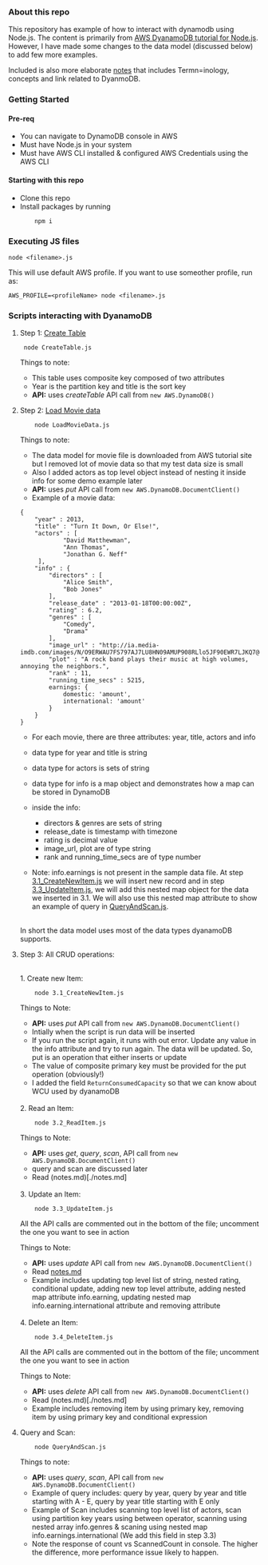 ### About this repo

This repository has example of how to interact with dynamodb using Node.js. The content is primarily from [AWS DyanamoDB tutorial for Node.js](https://docs.aws.amazon.com/amazondynamodb/latest/developerguide/GettingStarted.NodeJs.html). However, I have made some changes to the data model (discussed below) to add few more examples.

Included is also more elaborate [notes](./notes.md) that includes Termn=inology, concepts and link related to DyanmoDB.

### Getting Started

#### Pre-req

- You can navigate to DynamoDB console in AWS
- Must have Node.js in your system
- Must have AWS CLI installed & configured AWS Credentials using the AWS CLI

#### Starting with this repo

- Clone this repo
- Install packages by running
  ```
      npm i
  ```

### Executing JS files

`node <filename>.js`

This will use default AWS profile. If you want to use someother profile, run as:

`AWS_PROFILE=<profileName> node <filename>.js`

### Scripts interacting with DyanamoDB

1.  Step 1: [Create Table](./CreateTable.js)

    ```
     node CreateTable.js
    ```

    Things to note:

    - This table uses composite key composed of two attributes
    - Year is the partition key and title is the sort key
    - **API:** uses _createTable_ API call from `new AWS.DynamoDB()`

2.  Step 2: [Load Movie data](./LoadMovieData.js)

    ```
        node LoadMovieData.js
    ```

    Things to note:

    - The data model for movie file is downloaded from AWS tutorial site but I removed lot of movie data so that my test data size is small
    - Also I added actors as top level object instead of nesting it inside info for some demo example later
    - **API:** uses _put_ API call from `new AWS.DynamoDB.DocumentClient()`
    - Example of a movie data:

    ```
    {
        "year" : 2013,
        "title" : "Turn It Down, Or Else!",
        "actors" : [
                "David Matthewman",
                "Ann Thomas",
                "Jonathan G. Neff"
         ],
        "info" : {
            "directors" : [
                "Alice Smith",
                "Bob Jones"
            ],
            "release_date" : "2013-01-18T00:00:00Z",
            "rating" : 6.2,
            "genres" : [
                "Comedy",
                "Drama"
            ],
            "image_url" : "http://ia.media-imdb.com/images/N/O9ERWAU7FS797AJ7LU8HN09AMUP908RLlo5JF90EWR7LJKQ7@@._V1_SX400_.jpg",
            "plot" : "A rock band plays their music at high volumes, annoying the neighbors.",
            "rank" : 11,
            "running_time_secs" : 5215,
            earnings: {
                domestic: 'amount',
                international: 'amount'
            }
        }
    }
    ```

    - For each movie, there are three attributes: year, title, actors and info
    - data type for year and title is string
    - data type for actors is sets of string
    - data type for info is a map object and demonstrates how a map can be stored in DynamoDB
    - inside the info:

      - directors & genres are sets of string
      - release_date is timestamp with timezone
      - rating is decimal value
      - image_url, plot are of type string
      - rank and running_time_secs are of type number

    - Note: info.earnings is not present in the sample data file. At step [3.1_CreateNewItem.js](./3.1_CreateNewItem.js) we will insert new record and in step [3.3_UpdateItem.js](./3.3_UpdateItem.js#L64), we will add this nested map object for the data we inserted in 3.1. We will also use this nested map attribute to show an example of query in [QueryAndScan.js](./QueryAndScan.js).
      <br/> <br/>

    In short the data model uses most of the data types dyanamoDB supports.

3.  Step 3: All CRUD operations:

    <br/>
    1. Create new Item:

    ```
        node 3.1_CreateNewItem.js
    ```

    Things to Note:

    - **API:** uses _put_ API call from `new AWS.DynamoDB.DocumentClient()`
    - Intially when the script is run data will be inserted
    - If you run the script again, it runs with out error. Update any value in the info attribute and try to run again. The data will be updated. So, put is an operation that either inserts or update
    - The value of composite primary key must be provided for the put operation (obviously!)
    - I added the field `ReturnConsumedCapacity` so that we can know about WCU used by dyanamoDB

    <br/>
    2. Read an Item:

    ```
        node 3.2_ReadItem.js
    ```

    Things to Note:

    - **API:** uses _get_, _query_, _scan_, API call from `new AWS.DynamoDB.DocumentClient()`
    - query and scan are discussed later
    - Read (notes.md)[./notes.md]


    <br/>
    3. Update an Item:

    ```
        node 3.3_UpdateItem.js
    ```

    All the API calls are commented out in the bottom of the file; uncomment the one you want to see in action

    Things to Note:

    - **API:** uses _update_ API call from `new AWS.DynamoDB.DocumentClient()`
    - Read [notes.md](./notes.md)
    - Example includes updating top level list of string, nested rating, conditional update, adding new top level attribute, adding nested map attribute info.earning, updating nested map info.earning.international attribute and removing attribute

    <br/>
    4. Delete an Item:

    ```
        node 3.4_DeleteItem.js
    ```

    All the API calls are commented out in the bottom of the file; uncomment the one you want to see in action

    Things to Note:

    - **API:** uses _delete_ API call from `new AWS.DynamoDB.DocumentClient()`
    - Read (notes.md)[./notes.md]
    - Example includes removing item by using primary key, removing item by using primary key and conditional expression

4.  Query and Scan:

    ```
        node QueryAndScan.js
    ```

    Things to note:

    - **API:** uses _query_, _scan_, API call from `new AWS.DynamoDB.DocumentClient()`
    - Example of query includes: query by year, query by year and title starting with A - E, query by year title starting with E only
    - Example of Scan includes scanning top level list of actors, scan using partition key years using between operator, scanning using nested array info.genres & scaning using nested map info.earnings.international (We add this field in step 3.3)
    - Note the response of count vs ScannedCount in console. The higher the difference, more performance issue likely to happen.
